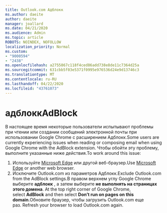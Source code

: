 ```yaml
---
title: Outlook.com Адблокк
ms.author: daeite
author: daeite
manager: joallard
ms.date: 04/21/2020
ms.audience: Admin
ms.topic: article
ROBOTS: NOINDEX, NOFOLLOW
localization_priority: Normal
ms.custom:
- "9000594"
- "2438"
ms.openlocfilehash: a2755867c118f4ced86add738e8de11c7364d25a
ms.sourcegitcommit: 631cbb5f03e5371f0995e976536d24e9d13746c3
ms.translationtype: MT
ms.contentlocale: ru-RU
ms.lasthandoff: 04/22/2020
ms.locfileid: "43761073"
---
```

# <a name="adblock"></a><span data-ttu-id="e1b9d-102">адблокк</span><span class="sxs-lookup"><span data-stu-id="e1b9d-102">AdBlock</span></span>

<span data-ttu-id="e1b9d-103">В настоящее время некоторые пользователи испытывают проблемы при чтении или создании сообщений электронной почты при использовании Google Chrome с расширением Адблокк.</span><span class="sxs-lookup"><span data-stu-id="e1b9d-103">Some users are currently experiencing issues when reading or composing email when using Google Chrome with the AdBlock extension.</span></span> <span data-ttu-id="e1b9d-104">Чтобы обойти эту проблему, выполните указанные ниже действия.</span><span class="sxs-lookup"><span data-stu-id="e1b9d-104">To work around this issue:</span></span>

1. <span data-ttu-id="e1b9d-105">Используйте [Microsoft Edge](https://www.microsoft.com/windows/microsoft-edge) или другой веб-браузер.</span><span class="sxs-lookup"><span data-stu-id="e1b9d-105">Use [Microsoft Edge](https://www.microsoft.com/windows/microsoft-edge) or another web browser.</span></span>
1. <span data-ttu-id="e1b9d-106">Исключите Outlook.com из параметров Адблокк.</span><span class="sxs-lookup"><span data-stu-id="e1b9d-106">Exclude Outlook.com from the AdBlock settings.</span></span><span data-ttu-id="e1b9d-107">В правом верхнем углу Google Chrome выберите **адблокк** , а затем выберите **не выполнять на страницах этого домена**.</span><span class="sxs-lookup"><span data-stu-id="e1b9d-107"> At the top right corner of Google Chrome, select **AdBlock** and then select **Don’t run on pages on this domain**.</span></span><span data-ttu-id="e1b9d-108">Обновите браузер, чтобы загрузить Outlook.com еще раз.</span><span class="sxs-lookup"><span data-stu-id="e1b9d-108"> Refresh your browser to load Outlook.com again.</span></span>